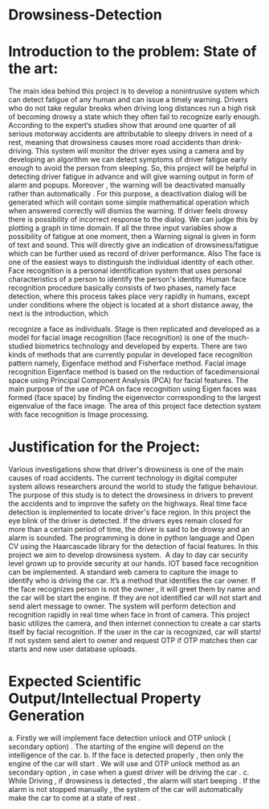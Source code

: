 # Drowsiness-Detection

# Introduction to the problem: State of the art:
The main idea behind this project is to develop a nonintrusive system which can
detect fatigue of any human and can issue a timely warning. Drivers who do not take
regular breaks when driving long distances run a high risk of becoming drowsy a
state which they often fail to recognize early enough. According to the expert’s
studies show that around one quarter of all serious motorway accidents are
attributable to sleepy drivers in need of a rest, meaning that drowsiness causes more
road accidents than drink-driving. This system will monitor the driver eyes using a
camera and by developing an algorithm we can detect symptoms of driver fatigue
early enough to avoid the person from sleeping. So, this project will be helpful in
detecting driver fatigue in advance and will give warning output in form of alarm and
popups.
Moreover , the warning will be deactivated manually rather than automatically . For
this purpose, a deactivation dialog will be generated which will contain some simple
mathematical operation which when answered correctly will dismiss the warning. If
driver feels drowsy there is possibility of incorrect response to the dialog. We can
judge this by plotting a graph in time domain. If all the three input variables show a
possibility of fatigue at one moment, then a Warning signal is given in form of text
and sound. This will directly give an indication of drowsiness/fatigue which can be
further used as record of driver performance.
Also The face is one of the easiest ways to distinguish the individual identity of each
other. Face recognition is a personal identification system that uses personal
characteristics of a person to identify the person&#39;s identity. Human face recognition
procedure basically consists of two phases, namely face detection, where this
process takes place very rapidly in humans, except under conditions where the
object is located at a short distance away, the next is the introduction, which

recognize a face as individuals. Stage is then replicated and developed as a model
for facial image recognition (face recognition) is one of the much-studied biometrics
technology and developed by experts. There are two kinds of methods that are
currently popular in developed face recognition pattern namely, Eigenface method
and Fisherface method. Facial image recognition Eigenface method is based on the
reduction of facedimensional space using Principal Component Analysis (PCA) for
facial features. The main purpose of the use of PCA on face recognition using Eigen
faces was formed (face space) by finding the eigenvector corresponding to the
largest eigenvalue of the face image. The area of this project face detection system
with face recognition is Image processing.

# Justification for the Project:
Various investigations show that driver&#39;s drowsiness is one of the main causes of
road accidents. The current technology in digital computer system allows researchers
around the world to study the fatigue behaviour. The purpose of this study is to detect
the drowsiness in drivers to prevent the accidents and to improve the safety on the
highways. Real time face detection is implemented to locate driver&#39;s face region. In
this project the eye blink of the driver is detected. If the drivers eyes remain closed
for more than a certain period of time, the driver is said to be drowsy and an alarm is
sounded. The programming is done in python language and Open CV using the
Haarcascade library for the detection of facial features. In this project we aim to
develop drowsiness system. 
A day to day car security level grown up to provide security at our hands. IOT based
face recognition can be implemented. A standard web camera to capture the image
to identify who is driving the car. It’s a method that identifies the car owner. If the face
recognizes person is not the owner , it will greet them by name and the car will be
start the engine. If they are not identified car will not start and send alert message to
owner. The system will perform detection and recognition rapidly in real time when
face in front of camera. This project basic utilizes the camera, and then internet
connection to create a car starts itself by facial recognition. If the user in the car is
recognized, car will starts! If not system send alert to owner and request OTP if OTP
matches then car starts and new user database uploads. 

# Expected Scientific Output/Intellectual Property Generation
a. Firstly we will implement face detection unlock and OTP unlock ( secondary option) .
The starting of the engine will depend on the intelligence of the car.
b. If the face is detected properly , then only the engine of the car will start . We will
use and OTP unlock method as an secondary option , in case when a guest driver will
be driving the car .
c. While Driving , if drowsiness is detected , the alarm will start beeping . If the alarm is
not stopped manually , the system of the car will automatically make the car to
come at a state of rest .
